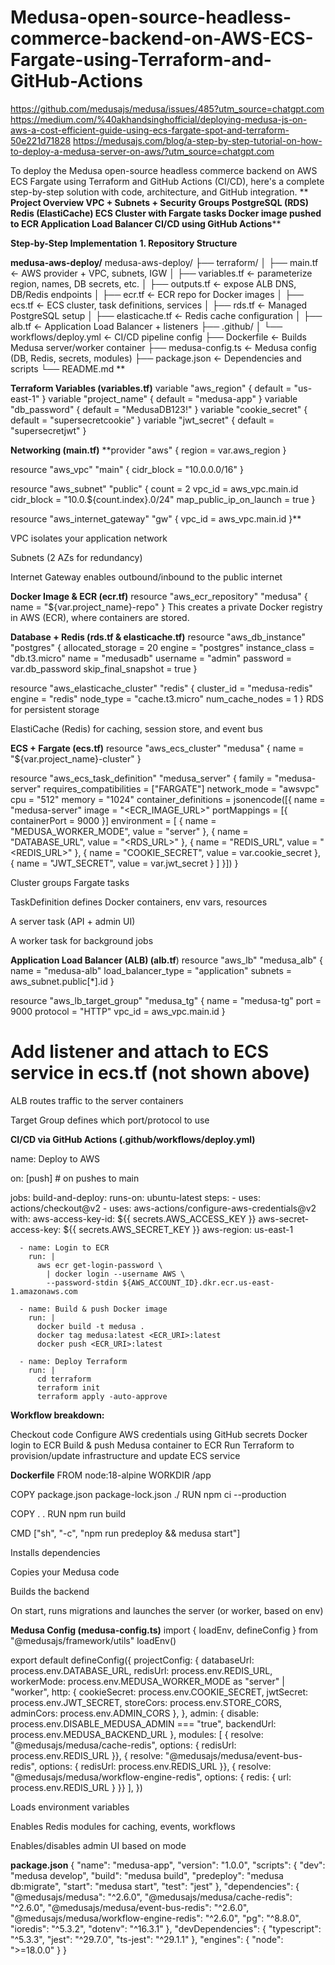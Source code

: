 # Medusa-open-source-headless-commerce-backend-on-AWS-ECS-Fargate-using-Terraform-and-GitHub-Actions

https://github.com/medusajs/medusa/issues/485?utm_source=chatgpt.com
https://medium.com/%40akhandsinghofficial/deploying-medusa-js-on-aws-a-cost-efficient-guide-using-ecs-fargate-spot-and-terraform-50e221d71828
https://medusajs.com/blog/a-step-by-step-tutorial-on-how-to-deploy-a-medusa-server-on-aws/?utm_source=chatgpt.com


To deploy the Medusa open-source headless commerce backend on AWS ECS Fargate using Terraform and GitHub Actions (CI/CD), here's a complete step-by-step solution with code, architecture, and GitHub integration.
**
**Project Overview
VPC + Subnets + Security Groups
PostgreSQL (RDS)
Redis (ElastiCache)
ECS Cluster with Fargate tasks
Docker image pushed to ECR
Application Load Balancer
CI/CD using GitHub Actions****


**Step-by-Step Implementation**
**1. Repository Structure**

**medusa-aws-deploy/**
medusa-aws-deploy/
├── terraform/
│   ├── main.tf             ← AWS provider + VPC, subnets, IGW
│   ├── variables.tf        ← parameterize region, names, DB secrets, etc.
│   ├── outputs.tf          ← expose ALB DNS, DB/Redis endpoints
│   ├── ecr.tf              ← ECR repo for Docker images
│   ├── ecs.tf              ← ECS cluster, task definitions, services
│   ├── rds.tf              ← Managed PostgreSQL setup
│   ├── elasticache.tf      ← Redis cache configuration
│   ├── alb.tf              ← Application Load Balancer + listeners
├── .github/
│   └── workflows/deploy.yml ← CI/CD pipeline config
├── Dockerfile             ← Builds Medusa server/worker container
├── medusa-config.ts       ← Medusa config (DB, Redis, secrets, modules)
├── package.json           ← Dependencies and scripts
└── README.md
**

**Terraform Variables (variables.tf)**
variable "aws_region"     { default = "us-east-1" }
variable "project_name"   { default = "medusa-app" }
variable "db_password"    { default = "MedusaDB123!" }
variable "cookie_secret"  { default = "supersecretcookie" }
variable "jwt_secret"     { default = "supersecretjwt" }

**Networking (main.tf)**
**provider "aws" { region = var.aws_region }

resource "aws_vpc" "main" {
  cidr_block = "10.0.0.0/16"
}

resource "aws_subnet" "public" {
  count = 2
  vpc_id = aws_vpc.main.id
  cidr_block = "10.0.${count.index}.0/24"
  map_public_ip_on_launch = true
}

resource "aws_internet_gateway" "gw" {
  vpc_id = aws_vpc.main.id
}**

VPC isolates your application network

Subnets (2 AZs for redundancy)

Internet Gateway enables outbound/inbound to the public internet

**Docker Image & ECR (ecr.tf)**
resource "aws_ecr_repository" "medusa" {
  name = "${var.project_name}-repo"
}
This creates a private Docker registry in AWS (ECR), where containers are stored.

**Database + Redis (rds.tf & elasticache.tf)**
resource "aws_db_instance" "postgres" {
  allocated_storage   = 20
  engine              = "postgres"
  instance_class      = "db.t3.micro"
  name                = "medusadb"
  username            = "admin"
  password            = var.db_password
  skip_final_snapshot = true
}

resource "aws_elasticache_cluster" "redis" {
  cluster_id      = "medusa-redis"
  engine          = "redis"
  node_type       = "cache.t3.micro"
  num_cache_nodes = 1
}
RDS for persistent storage

ElastiCache (Redis) for caching, session store, and event bus

**ECS + Fargate (ecs.tf)**
resource "aws_ecs_cluster" "medusa" {
  name = "${var.project_name}-cluster"
}

resource "aws_ecs_task_definition" "medusa_server" {
  family                   = "medusa-server"
  requires_compatibilities = ["FARGATE"]
  network_mode             = "awsvpc"
  cpu        = "512"
  memory     = "1024"
  container_definitions    = jsonencode([{
    name      = "medusa-server"
    image     = "<ECR_IMAGE_URL>"
    portMappings = [{ containerPort = 9000 }]
    environment = [
      { name = "MEDUSA_WORKER_MODE", value = "server" },
      { name = "DATABASE_URL",        value = "<RDS_URL>" },
      { name = "REDIS_URL",           value = "<REDIS_URL>" },
      { name = "COOKIE_SECRET",       value = var.cookie_secret },
      { name = "JWT_SECRET",          value = var.jwt_secret }
    ]
  }])
}

Cluster groups Fargate tasks

TaskDefinition defines Docker containers, env vars, resources

A server task (API + admin UI)

A worker task for background jobs


**Application Load Balancer (ALB) (alb.tf**)
resource "aws_lb" "medusa_alb" {
  name               = "medusa-alb"
  load_balancer_type = "application"
  subnets            = aws_subnet.public[*].id
}

resource "aws_lb_target_group" "medusa_tg" {
  name   = "medusa-tg"
  port   = 9000
  protocol = "HTTP"
  vpc_id = aws_vpc.main.id
}

# Add listener and attach to ECS service in ecs.tf (not shown above)
ALB routes traffic to the server containers

Target Group defines which port/protocol to use

**CI/CD via GitHub Actions (.github/workflows/deploy.yml)**

name: Deploy to AWS

on: [push]  # on pushes to main

jobs:
  build-and-deploy:
    runs-on: ubuntu-latest
    steps:
      - uses: actions/checkout@v2
      - uses: aws-actions/configure-aws-credentials@v2
        with:
          aws-access-key-id: ${{ secrets.AWS_ACCESS_KEY }}
          aws-secret-access-key: ${{ secrets.AWS_SECRET_KEY }}
          aws-region: us-east-1

      - name: Login to ECR
        run: |
          aws ecr get-login-password \
            | docker login --username AWS \
            --password-stdin ${AWS_ACCOUNT_ID}.dkr.ecr.us-east-1.amazonaws.com

      - name: Build & push Docker image
        run: |
          docker build -t medusa .
          docker tag medusa:latest <ECR_URI>:latest
          docker push <ECR_URI>:latest

      - name: Deploy Terraform
        run: |
          cd terraform
          terraform init
          terraform apply -auto-approve
          
**Workflow breakdown:**

Checkout code
Configure AWS credentials using GitHub secrets
Docker login to ECR
Build & push Medusa container to ECR
Run Terraform to provision/update infrastructure and update ECS service

 **Dockerfile**
 FROM node:18-alpine
WORKDIR /app

COPY package.json package-lock.json ./
RUN npm ci --production

COPY . .
RUN npm run build

CMD ["sh", "-c", "npm run predeploy && medusa start"]

Installs dependencies

Copies your Medusa code

Builds the backend

On start, runs migrations and launches the server (or worker, based on env)


**Medusa Config (medusa-config.ts)**
import { loadEnv, defineConfig } from "@medusajs/framework/utils"
loadEnv()

export default defineConfig({
  projectConfig: {
    databaseUrl: process.env.DATABASE_URL,
    redisUrl: process.env.REDIS_URL,
    workerMode: process.env.MEDUSA_WORKER_MODE as "server" | "worker",
    http: {
      cookieSecret: process.env.COOKIE_SECRET,
      jwtSecret: process.env.JWT_SECRET,
      storeCors: process.env.STORE_CORS,
      adminCors: process.env.ADMIN_CORS
    },
  },
  admin: {
    disable: process.env.DISABLE_MEDUSA_ADMIN === "true",
    backendUrl: process.env.MEDUSA_BACKEND_URL
  },
  modules: [
    { resolve: "@medusajs/medusa/cache-redis", options: { redisUrl: process.env.REDIS_URL }},
    { resolve: "@medusajs/medusa/event-bus-redis", options: { redisUrl: process.env.REDIS_URL }},
    { resolve: "@medusajs/medusa/workflow-engine-redis", options: { redis: { url: process.env.REDIS_URL } }}
  ],
})


Loads environment variables

Enables Redis modules for caching, events, workflows

Enables/disables admin UI based on mode

**package.json**
{
  "name": "medusa-app",
  "version": "1.0.0",
  "scripts": {
    "dev": "medusa develop",
    "build": "medusa build",
    "predeploy": "medusa db:migrate",
    "start": "medusa start",
    "test": "jest"
  },
  "dependencies": {
    "@medusajs/medusa": "^2.6.0",
    "@medusajs/medusa/cache-redis": "^2.6.0",
    "@medusajs/medusa/event-bus-redis": "^2.6.0",
    "@medusajs/medusa/workflow-engine-redis": "^2.6.0",
    "pg": "^8.8.0",
    "ioredis": "^5.3.2",
    "dotenv": "^16.3.1"
  },
  "devDependencies": {
    "typescript": "^5.3.3",
    "jest": "^29.7.0",
    "ts-jest": "^29.1.1"
  },
  "engines": { "node": ">=18.0.0" }
}




